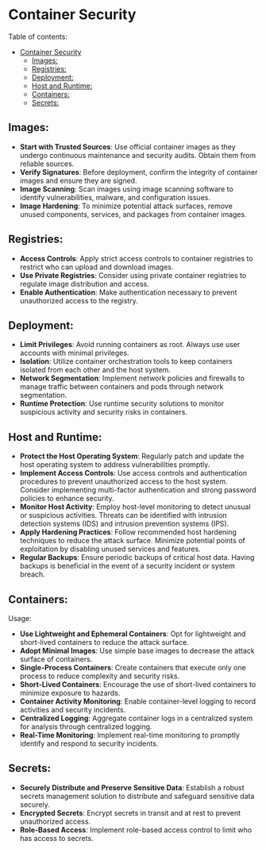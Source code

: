 # Container Security
Table of contents:
- [Container Security](#container-security)
  - [Images:](#images)
  - [Registries:](#registries)
  - [Deployment:](#deployment)
  - [Host and Runtime:](#host-and-runtime)
  - [Containers:](#containers)
  - [Secrets:](#secrets)


## Images:
- **Start with Trusted Sources**: Use official container images as they undergo continuous maintenance and security audits. Obtain them from reliable sources.
- **Verify Signatures**: Before deployment, confirm the integrity of container images and ensure they are signed.
- **Image Scanning**: Scan images using image scanning software to identify vulnerabilities, malware, and configuration issues.
- **Image Hardening**: To minimize potential attack surfaces, remove unused components, services, and packages from container images.

## Registries:
- **Access Controls**: Apply strict access controls to container registries to restrict who can upload and download images.
- **Use Private Registries**: Consider using private container registries to regulate image distribution and access.
- **Enable Authentication**: Make authentication necessary to prevent unauthorized access to the registry.

## Deployment:
- **Limit Privileges**: Avoid running containers as root. Always use user accounts with minimal privileges.
- **Isolation**: Utilize container orchestration tools to keep containers isolated from each other and the host system.
- **Network Segmentation**: Implement network policies and firewalls to manage traffic between containers and pods through network segmentation.
- **Runtime Protection**: Use runtime security solutions to monitor suspicious activity and security risks in containers.

## Host and Runtime:
- **Protect the Host Operating System**: Regularly patch and update the host operating system to address vulnerabilities promptly.
- **Implement Access Controls**: Use access controls and authentication procedures to prevent unauthorized access to the host system. Consider implementing multi-factor authentication and strong password policies to enhance security.
- **Monitor Host Activity**: Employ host-level monitoring to detect unusual or suspicious activities. Threats can be identified with intrusion detection systems (IDS) and intrusion prevention systems (IPS).
- **Apply Hardening Practices**: Follow recommended host hardening techniques to reduce the attack surface. Minimize potential points of exploitation by disabling unused services and features.
- **Regular Backups**: Ensure periodic backups of critical host data. Having backups is beneficial in the event of a security incident or system breach.

## Containers:
Usage:
- **Use Lightweight and Ephemeral Containers**: Opt for lightweight and short-lived containers to reduce the attack surface.
- **Adopt Minimal Images**: Use simple base images to decrease the attack surface of containers.
- **Single-Process Containers**: Create containers that execute only one process to reduce complexity and security risks.
- **Short-Lived Containers**: Encourage the use of short-lived containers to minimize exposure to hazards.
- **Container Activity Monitoring**: Enable container-level logging to record activities and security incidents.
- **Centralized Logging**: Aggregate container logs in a centralized system for analysis through centralized logging.
- **Real-Time Monitoring**: Implement real-time monitoring to promptly identify and respond to security incidents.

## Secrets:
- **Securely Distribute and Preserve Sensitive Data**: Establish a robust secrets management solution to distribute and safeguard sensitive data securely.
- **Encrypted Secrets**: Encrypt secrets in transit and at rest to prevent unauthorized access.
- **Role-Based Access**: Implement role-based access control to limit who has access to secrets.
